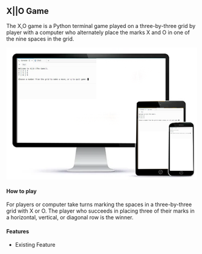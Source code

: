 ## X||O Game
The X,O game is a Python terminal game played on a three-by-three grid by player with a computer
who alternately place the marks X and O in one of the nine spaces in the grid.

![img](images/responsiv22.png)



#### How to play
For players or computer take turns marking the spaces in a three-by-three grid with X or O. 
The player who succeeds in placing three of their marks in a horizontal, vertical, or diagonal row is the winner.

#### Features
* Existing Feature
